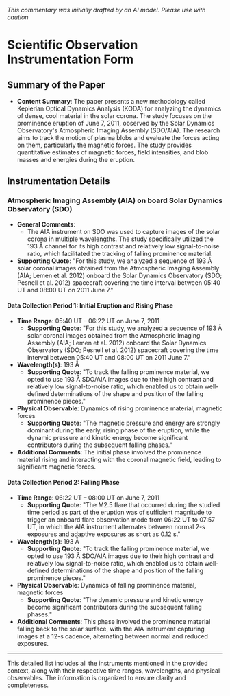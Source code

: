 _This commentary was initially drafted by an AI model. Please use with caution_

# Scientific Observation Instrumentation Form

## Summary of the Paper
- **Content Summary**: The paper presents a new methodology called Keplerian Optical Dynamics Analysis (KODA) for analyzing the dynamics of dense, cool material in the solar corona. The study focuses on the prominence eruption of June 7, 2011, observed by the Solar Dynamics Observatory's Atmospheric Imaging Assembly (SDO/AIA). The research aims to track the motion of plasma blobs and evaluate the forces acting on them, particularly the magnetic forces. The study provides quantitative estimates of magnetic forces, field intensities, and blob masses and energies during the eruption.

## Instrumentation Details

### Atmospheric Imaging Assembly (AIA) on board Solar Dynamics Observatory (SDO)
- **General Comments**:
   - The AIA instrument on SDO was used to capture images of the solar corona in multiple wavelengths. The study specifically utilized the 193 Å channel for its high contrast and relatively low signal-to-noise ratio, which facilitated the tracking of falling prominence material.
- **Supporting Quote**: "For this study, we analyzed a sequence of 193 Å solar coronal images obtained from the Atmospheric Imaging Assembly (AIA; Lemen et al. 2012) onboard the Solar Dynamics Observatory (SDO; Pesnell et al. 2012) spacecraft covering the time interval between 05:40 UT and 08:00 UT on 2011 June 7."

#### Data Collection Period 1: Initial Eruption and Rising Phase
- **Time Range**: 05:40 UT – 06:22 UT on June 7, 2011
   - **Supporting Quote**: "For this study, we analyzed a sequence of 193 Å solar coronal images obtained from the Atmospheric Imaging Assembly (AIA; Lemen et al. 2012) onboard the Solar Dynamics Observatory (SDO; Pesnell et al. 2012) spacecraft covering the time interval between 05:40 UT and 08:00 UT on 2011 June 7."
- **Wavelength(s)**: 193 Å
   - **Supporting Quote**: "To track the falling prominence material, we opted to use 193 Å SDO/AIA images due to their high contrast and relatively low signal-to-noise ratio, which enabled us to obtain well-defined determinations of the shape and position of the falling prominence pieces."
- **Physical Observable**: Dynamics of rising prominence material, magnetic forces
   - **Supporting Quote**: "The magnetic pressure and energy are strongly dominant during the early, rising phase of the eruption, while the dynamic pressure and kinetic energy become significant contributors during the subsequent falling phases."
- **Additional Comments**: The initial phase involved the prominence material rising and interacting with the coronal magnetic field, leading to significant magnetic forces.

#### Data Collection Period 2: Falling Phase
- **Time Range**: 06:22 UT – 08:00 UT on June 7, 2011
   - **Supporting Quote**: "The M2.5 flare that occurred during the studied time period as part of the eruption was of sufficient magnitude to trigger an onboard flare observation mode from 06:22 UT to 07:57 UT, in which the AIA instrument alternates between normal 2-s exposures and adaptive exposures as short as 0.12 s."
- **Wavelength(s)**: 193 Å
   - **Supporting Quote**: "To track the falling prominence material, we opted to use 193 Å SDO/AIA images due to their high contrast and relatively low signal-to-noise ratio, which enabled us to obtain well-defined determinations of the shape and position of the falling prominence pieces."
- **Physical Observable**: Dynamics of falling prominence material, magnetic forces
   - **Supporting Quote**: "The dynamic pressure and kinetic energy become significant contributors during the subsequent falling phases."
- **Additional Comments**: This phase involved the prominence material falling back to the solar surface, with the AIA instrument capturing images at a 12-s cadence, alternating between normal and reduced exposures.

---

This detailed list includes all the instruments mentioned in the provided context, along with their respective time ranges, wavelengths, and physical observables. The information is organized to ensure clarity and completeness.
